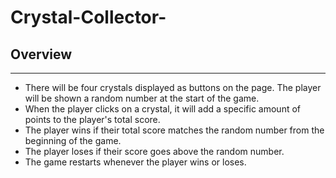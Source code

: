 # Crystal-Collector-

## Overview 
-----------------
- There will be four crystals displayed as buttons on the page. The player will be shown a random number at the start of the game.
- When the player clicks on a crystal, it will add a specific amount of points to the player's total score. 
- The player wins if their total score matches the random number from the beginning of the game.
- The player loses if their score goes above the random number.
- The game restarts whenever the player wins or loses.
